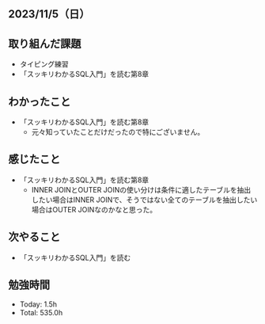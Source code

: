 ## 2023/11/5（日）

## 取り組んだ課題

- タイピング練習
- 「スッキリわかるSQL入門」を読む第8章

## わかったこと

- 「スッキリわかるSQL入門」を読む第8章
  - 元々知っていたことだけだったので特にございません。

## 感じたこと
- 「スッキリわかるSQL入門」を読む第8章
  - INNER JOINとOUTER JOINの使い分けは条件に適したテーブルを抽出したい場合はINNER JOINで、そうではない全てのテーブルを抽出したい場合はOUTER JOINなのかなと思った。

## 次やること

- 「スッキリわかるSQL入門」を読む

## 勉強時間

- Today: 1.5h
- Total: 535.0h
